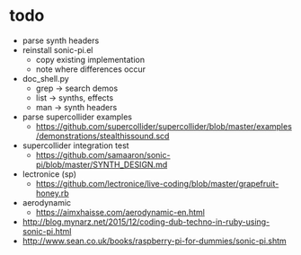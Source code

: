 # todo

- parse synth headers
- reinstall sonic-pi.el
  - copy existing implementation
  - note where differences occur
- doc_shell.py
  - grep -> search demos
  - list -> synths, effects
  - man -> synth headers
- parse supercollider examples
  - https://github.com/supercollider/supercollider/blob/master/examples/demonstrations/stealthissound.scd
- supercollider integration test
  - https://github.com/samaaron/sonic-pi/blob/master/SYNTH_DESIGN.md
- lectronice (sp)
  - https://github.com/lectronice/live-coding/blob/master/grapefruit-honey.rb
- aerodynamic
  - https://aimxhaisse.com/aerodynamic-en.html
- http://blog.mynarz.net/2015/12/coding-dub-techno-in-ruby-using-sonic-pi.html
- http://www.sean.co.uk/books/raspberry-pi-for-dummies/sonic-pi.shtm